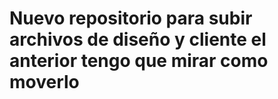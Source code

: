 # Nuevo repositorio para subir archivos de diseño y cliente el anterior tengo que mirar como moverlo
